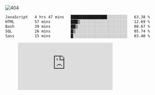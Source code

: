 ![404](https://user-images.githubusercontent.com/378023/89412096-6f759d80-d761-11ea-8c57-84b30ef3f2b1.png)
<!--START_SECTION:waka-->

```txt
JavaScript   4 hrs 47 mins   ████████████████░░░░░░░░░   63.38 %
HTML         57 mins         ███▒░░░░░░░░░░░░░░░░░░░░░   12.69 %
Bash         39 mins         ██▒░░░░░░░░░░░░░░░░░░░░░░   08.67 %
SQL          26 mins         █▒░░░░░░░░░░░░░░░░░░░░░░░   05.74 %
Sass         15 mins         █░░░░░░░░░░░░░░░░░░░░░░░░   03.40 %
```

<!--END_SECTION:waka-->
<figure><embed src="https://wakatime.com/share/@018b853e-267a-435d-a858-33e2b098b9d7/f3c3aa68-553a-4373-a9f9-2d456f62f780.svg"></embed></figure>
